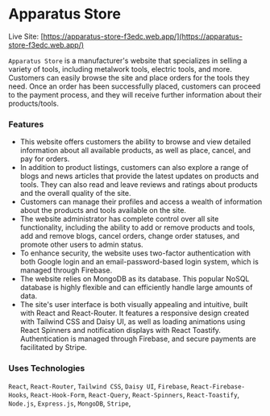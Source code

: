 # Apparatus Store

Live Site: [https://apparatus-store-f3edc.web.app/](https://apparatus-store-f3edc.web.app/)

`Apparatus Store` is a manufacturer's website that specializes in selling a variety of tools, including metalwork tools, electric tools, and more. Customers can easily browse the site and place orders for the tools they need. Once an order has been successfully placed, customers can proceed to the payment process, and they will receive further information about their products/tools.

### Features

- This website offers customers the ability to browse and view detailed information about all available products, as well as place, cancel, and pay for orders.
- In addition to product listings, customers can also explore a range of blogs and news articles that provide the latest updates on products and tools. They can also read and leave reviews and ratings about products and the overall quality of the site.
- Customers can manage their profiles and access a wealth of information about the products and tools available on the site.
- The website administrator has complete control over all site functionality, including the ability to add or remove products and tools, add and remove blogs, cancel orders, change order statuses, and promote other users to admin status.
- To enhance security, the website uses two-factor authentication with both Google login and an email-password-based login system, which is managed through Firebase.
- The website relies on MongoDB as its database. This popular NoSQL database is highly flexible and can efficiently handle large amounts of data.
- The site's user interface is both visually appealing and intuitive, built with React and React-Router. It features a responsive design created with Tailwind CSS and Daisy UI, as well as loading animations using React Spinners and notification displays with React Toastify. Authentication is managed through Firebase, and secure payments are facilitated by Stripe.

### Uses Technologies

`React`, `React-Router`, `Tailwind CSS`, `Daisy UI`, `Firebase`, `React-Firebase-Hooks`, `React-Hook-Form`, `React-Query`, `React-Spinners`, `React-Toastify`, `Node.js`, `Express.js`, `MongoDB`, `Stripe`,
